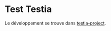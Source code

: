 # Test Testia

Le développement se trouve dans [testia-project](https://github.com/Raiteishi/Test_Testia/tree/main/testia-project).

